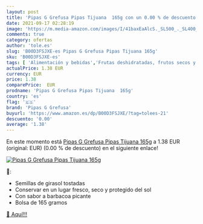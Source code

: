 ```yaml
---
layout: post
title: 'Pipas G Grefusa Pipas Tijuana  165g con un 0.00 % de descuento'
date: 2021-09-17 02:28:19
image: 'https://m.media-amazon.com/images/I/41baxEaAlcS._SL500_._SL400_.jpg'
comments: true
category: ofertas
author: 'tole.es'
slug: 'B00D3FSJXE-es Pipas G Grefusa Pipas Tijuana 165g'
sku: 'B00D3FSJXE-es'
tags: [ 'Alimentación y bebidas','Frutas deshidratadas, frutos secos y semillas','Frutos secos y semillas','Semillas de girasol','grefusa','pipas','pipas g grefusa', ]
actualPrice: 1.38 EUR
currency: EUR
price: 1.38
comparePrice:  EUR
prodname: 'Pipas G Grefusa Pipas Tijuana  165g'
country: 'es'
flag: '🇪🇸'
brand: 'Pipas G Grefusa'
buyurl: 'https://www.amazon.es/dp/B00D3FSJXE/?tag=tolees-21'
descuento: '0.00'
average: '1.38'
---
```


En este momento está [Pipas G Grefusa Pipas Tijuana  165g](https://www.amazon.es/dp/B00D3FSJXE/?tag=tolees-21) a 1.38 EUR (original:  EUR) (0.00 %  de descuento) en el siguiente enlace!

[![Pipas G Grefusa Pipas Tijuana  165g](https://m.media-amazon.com/images/I/41baxEaAlcS._SL500_._SL400_.jpg)](https://www.amazon.es/dp/B00D3FSJXE/?tag=tolees-21)

🔎:

- Semillas de girasol tostadas
- Conservar en un lugar fresco, seco y protegido del sol
- Con sabor a barbacoa picante
- Bolsa de 165 gramos

[🛒 Aquí!!!](https://www.amazon.es/dp/B00D3FSJXE/?tag=tolees-21)
